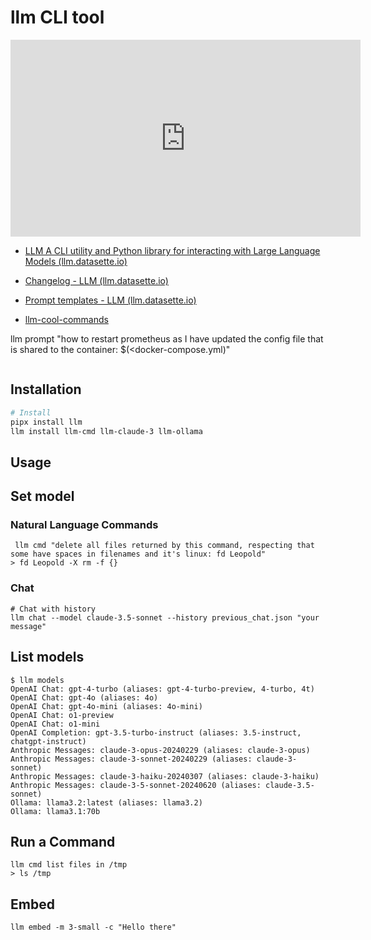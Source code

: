 # llm CLI tool

<iframe width="560" height="315" src="https://www.youtube.com/embed/QUXQNi6jQ30?si=76gokuY2HabmVYde" title="YouTube video player" frameborder="0" allow="accelerometer; autoplay; clipboard-write; encrypted-media; gyroscope; picture-in-picture; web-share" referrerpolicy="strict-origin-when-cross-origin" allowfullscreen></iframe>

- [LLM A CLI utility and Python library for interacting with Large Language Models (llm.datasette.io)](https://llm.datasette.io/en/stable/)
- [Changelog - LLM (llm.datasette.io)](https://llm.datasette.io/en/stable/changelog.html)
- [Prompt templates - LLM (llm.datasette.io)](https://llm.datasette.io/en/stable/templates.html)

- [llm-cool-commands](llm-cool-commands.md)


llm prompt "how to restart prometheus as I have updated the config file that is shared to the container: $(<docker-compose.yml)"
```
```
## Installation

```bash
# Install
pipx install llm
llm install llm-cmd llm-claude-3 llm-ollama
```

## Usage

## Set model

### Natural Language Commands

```shell
 llm cmd "delete all files returned by this command, respecting that some have spaces in filenames and it's linux: fd Leopold"
> fd Leopold -X rm -f {}
```

### Chat

```shell
# Chat with history
llm chat --model claude-3.5-sonnet --history previous_chat.json "your message"
```


## List models

```shell
$ llm models
OpenAI Chat: gpt-4-turbo (aliases: gpt-4-turbo-preview, 4-turbo, 4t)
OpenAI Chat: gpt-4o (aliases: 4o)
OpenAI Chat: gpt-4o-mini (aliases: 4o-mini)
OpenAI Chat: o1-preview
OpenAI Chat: o1-mini
OpenAI Completion: gpt-3.5-turbo-instruct (aliases: 3.5-instruct, chatgpt-instruct)
Anthropic Messages: claude-3-opus-20240229 (aliases: claude-3-opus)
Anthropic Messages: claude-3-sonnet-20240229 (aliases: claude-3-sonnet)
Anthropic Messages: claude-3-haiku-20240307 (aliases: claude-3-haiku)
Anthropic Messages: claude-3-5-sonnet-20240620 (aliases: claude-3.5-sonnet)
Ollama: llama3.2:latest (aliases: llama3.2)
Ollama: llama3.1:70b
```

## Run a Command

```shell
llm cmd list files in /tmp
> ls /tmp
```


## Embed

```shell
llm embed -m 3-small -c "Hello there"
```

